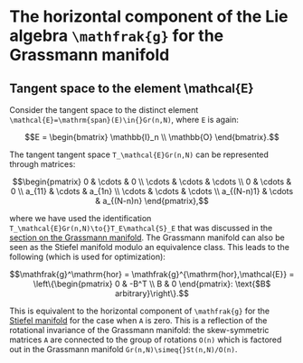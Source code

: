 # The horizontal component of the Lie algebra ``\mathfrak{g}`` for the Grassmann manifold

## Tangent space to the element \mathcal{E}

Consider the tangent space to the distinct element ``\mathcal{E}=\mathrm{span}(E)\in{}Gr(n,N)``, where ``E`` is again:

```math
E = \begin{bmatrix}
\mathbb{I}_n \\ 
\mathbb{O}
\end{bmatrix}.
```


The tangent tangent space ``T_\mathcal{E}Gr(n,N)`` can be represented through matrices: 

```math
\begin{pmatrix}
    0 & \cdots & 0 \\
    \cdots & \cdots & \cdots \\ 
    0 & \cdots & 0 \\
    a_{11} & \cdots & a_{1n} \\
    \cdots & \cdots & \cdots \\ 
    a_{(N-n)1} & \cdots & a_{(N-n)n}
\end{pmatrix},
```

where we have used the identification ``T_\mathcal{E}Gr(n,N)\to{}T_E\mathcal{S}_E`` that was discussed in the [section on the Grassmann manifold](../manifolds/grassmann_manifold.md).  The Grassmann manifold can also be seen as the Stiefel manifold modulo an equivalence class. This leads to the following (which is used for optimization):

```math
\mathfrak{g}^\mathrm{hor} = \mathfrak{g}^{\mathrm{hor},\mathcal{E}} = \left\{\begin{pmatrix} 0 & -B^T \\ B & 0 \end{pmatrix}: \text{$B$ arbitrary}\right\}.
```

This is equivalent to the horizontal component of ``\mathfrak{g}`` for the [Stiefel manifold](stiefel_lie_alg_horizontal.md) for the case when ``A`` is zero. This is a reflection of the rotational invariance of the Grassmann manifold: the skew-symmetric matrices ``A`` are connected to the group of rotations ``O(n)`` which is factored out in the Grassmann manifold ``Gr(n,N)\simeq{}St(n,N)/O(n)``.